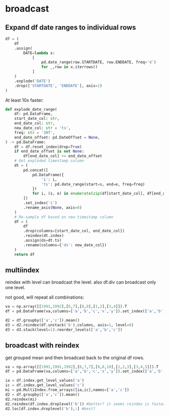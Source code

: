 # broadcast

## Expand df date ranges to individual rows
```py
df = (
    df
    .assign(
        DATE=lambda x:
            [
                pd.date_range(row.STARTDATE, row.ENDDATE, freq='d')
                for _,row in x.iterrows()
            ]
    )
    .explode('DATE')
    .drop(['STARTDATE', 'ENDDATE'], axis=1)
)
```

At least 10x faster:
```py
def explode_date_range(
    df: pd.DataFrame,
    start_date_col: str,
    end_date_col: str,
    new_date_col: str = 'ts',
    freq: str = '30T',
    end_date_offset: pd.DateOffset = None,
) -> pd.DataFrame:
    df = df.reset_index(drop=True)
    if end_date_offset is not None:
        df[end_date_col] += end_date_offset
    # Get exploded timestamp column
    dt = (
        pd.concat([
            pd.DataFrame({
                'i': i,
                'ts': pd.date_range(start=s, end=e, freq=freq)
            })
            for i, (s, e) in enumerate(zip(df[start_date_col], df[end_date_col]))
        ])
        .set_index('i')
        .rename_axis(None, axis=0)
    )
    # Re-sample df based on new timestamp column
    df = (
        df
        .drop(columns=[start_date_col, end_date_col])
        .reindex(dt.index)
        .assign(ds=dt.ts)
        .rename(columns={'ds': new_date_col})
    )
    return df
```

## multiindex
reindex with level can broadcast the level. also df.div can broadcast only one level.

not good, will repeat all combinations:
```py
va = np.array([[1991,1992],[6,7],[8,9],[1,2],[3,4]]).T
df = pd.DataFrame(va,columns=['a','b','c','x','y']).set_index(['a','b','c'])

d2 = df.groupby(['a','c']).mean()
d3 = d2.reindex(df.unstack('b').columns, axis=1, level=0)
d3 = d3.stack(level=1).reorder_levels(['a','b','c'])
```

## broadcast with reindex
get grouped mean and then broadcast back to the original df rows.
```py
va = np.array([[1991,1991,1992],[6,7,7],[8,8,10],[1,2,3],[3,4,5]]).T
df = pd.DataFrame(va,columns=['a','b','c','x','y']).set_index(['a','b','c'])

ia = df.index.get_level_values('a')
ic = df.index.get_level_values('c')
mi = pd.MultiIndex.from_arrays([ia,ic],names=['a','c'])
d2 = df.groupby(['a','c']).mean()
d2.reindex(mi)
d2.reindex(df.index.droplevel('b')) #better? it seems reindex is faster than loc for single index
d2.loc[df.index.droplevel('b'),:] #best?
```
